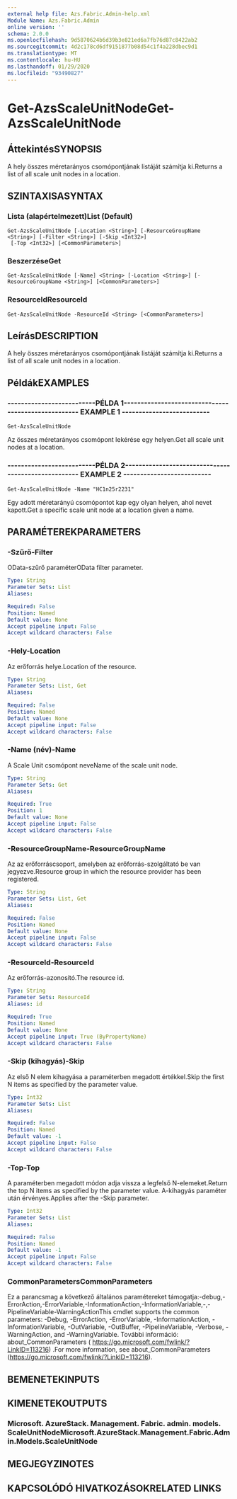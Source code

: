 ```yaml
---
external help file: Azs.Fabric.Admin-help.xml
Module Name: Azs.Fabric.Admin
online version: ''
schema: 2.0.0
ms.openlocfilehash: 9d5870624b6d39b3e821ed6a7fb76d87c8422ab2
ms.sourcegitcommit: 4d2c178cd6df9151877b08d54c1f4a228dbec9d1
ms.translationtype: MT
ms.contentlocale: hu-HU
ms.lasthandoff: 01/29/2020
ms.locfileid: "93490827"
---
```

# <span data-ttu-id="b63c4-101">Get-AzsScaleUnitNode</span><span class="sxs-lookup"><span data-stu-id="b63c4-101">Get-AzsScaleUnitNode</span></span>

## <span data-ttu-id="b63c4-102">Áttekintés</span><span class="sxs-lookup"><span data-stu-id="b63c4-102">SYNOPSIS</span></span>
<span data-ttu-id="b63c4-103">A hely összes méretarányos csomópontjának listáját számítja ki.</span><span class="sxs-lookup"><span data-stu-id="b63c4-103">Returns a list of all scale unit nodes in a location.</span></span>

## <span data-ttu-id="b63c4-104">SZINTAXISA</span><span class="sxs-lookup"><span data-stu-id="b63c4-104">SYNTAX</span></span>

### <span data-ttu-id="b63c4-105">Lista (alapértelmezett)</span><span class="sxs-lookup"><span data-stu-id="b63c4-105">List (Default)</span></span>
```
Get-AzsScaleUnitNode [-Location <String>] [-ResourceGroupName <String>] [-Filter <String>] [-Skip <Int32>]
 [-Top <Int32>] [<CommonParameters>]
```

### <span data-ttu-id="b63c4-106">Beszerzése</span><span class="sxs-lookup"><span data-stu-id="b63c4-106">Get</span></span>
```
Get-AzsScaleUnitNode [-Name] <String> [-Location <String>] [-ResourceGroupName <String>] [<CommonParameters>]
```

### <span data-ttu-id="b63c4-107">ResourceId</span><span class="sxs-lookup"><span data-stu-id="b63c4-107">ResourceId</span></span>
```
Get-AzsScaleUnitNode -ResourceId <String> [<CommonParameters>]
```

## <span data-ttu-id="b63c4-108">Leírás</span><span class="sxs-lookup"><span data-stu-id="b63c4-108">DESCRIPTION</span></span>
<span data-ttu-id="b63c4-109">A hely összes méretarányos csomópontjának listáját számítja ki.</span><span class="sxs-lookup"><span data-stu-id="b63c4-109">Returns a list of all scale unit nodes in a location.</span></span>

## <span data-ttu-id="b63c4-110">Példák</span><span class="sxs-lookup"><span data-stu-id="b63c4-110">EXAMPLES</span></span>

### <span data-ttu-id="b63c4-111">--------------------------PÉLDA 1--------------------------</span><span class="sxs-lookup"><span data-stu-id="b63c4-111">-------------------------- EXAMPLE 1 --------------------------</span></span>
```
Get-AzsScaleUnitNode
```

<span data-ttu-id="b63c4-112">Az összes méretarányos csomópont lekérése egy helyen.</span><span class="sxs-lookup"><span data-stu-id="b63c4-112">Get all scale unit nodes at a location.</span></span>

### <span data-ttu-id="b63c4-113">--------------------------PÉLDA 2--------------------------</span><span class="sxs-lookup"><span data-stu-id="b63c4-113">-------------------------- EXAMPLE 2 --------------------------</span></span>
```
Get-AzsScaleUnitNode -Name "HC1n25r2231"
```

<span data-ttu-id="b63c4-114">Egy adott méretarányú csomópontot kap egy olyan helyen, ahol nevet kapott.</span><span class="sxs-lookup"><span data-stu-id="b63c4-114">Get a specific scale unit node at a location given a name.</span></span>

## <span data-ttu-id="b63c4-115">PARAMÉTEREK</span><span class="sxs-lookup"><span data-stu-id="b63c4-115">PARAMETERS</span></span>

### <span data-ttu-id="b63c4-116">-Szűrő</span><span class="sxs-lookup"><span data-stu-id="b63c4-116">-Filter</span></span>
<span data-ttu-id="b63c4-117">OData-szűrő paraméter</span><span class="sxs-lookup"><span data-stu-id="b63c4-117">OData filter parameter.</span></span>

```yaml
Type: String
Parameter Sets: List
Aliases: 

Required: False
Position: Named
Default value: None
Accept pipeline input: False
Accept wildcard characters: False
```

### <span data-ttu-id="b63c4-118">-Hely</span><span class="sxs-lookup"><span data-stu-id="b63c4-118">-Location</span></span>
<span data-ttu-id="b63c4-119">Az erőforrás helye.</span><span class="sxs-lookup"><span data-stu-id="b63c4-119">Location of the resource.</span></span>

```yaml
Type: String
Parameter Sets: List, Get
Aliases: 

Required: False
Position: Named
Default value: None
Accept pipeline input: False
Accept wildcard characters: False
```

### <span data-ttu-id="b63c4-120">-Name (név)</span><span class="sxs-lookup"><span data-stu-id="b63c4-120">-Name</span></span>
<span data-ttu-id="b63c4-121">A Scale Unit csomópont neve</span><span class="sxs-lookup"><span data-stu-id="b63c4-121">Name of the scale unit node.</span></span>

```yaml
Type: String
Parameter Sets: Get
Aliases: 

Required: True
Position: 1
Default value: None
Accept pipeline input: False
Accept wildcard characters: False
```

### <span data-ttu-id="b63c4-122">-ResourceGroupName</span><span class="sxs-lookup"><span data-stu-id="b63c4-122">-ResourceGroupName</span></span>
<span data-ttu-id="b63c4-123">Az az erőforráscsoport, amelyben az erőforrás-szolgáltató be van jegyezve.</span><span class="sxs-lookup"><span data-stu-id="b63c4-123">Resource group in which the resource provider has been registered.</span></span>

```yaml
Type: String
Parameter Sets: List, Get
Aliases: 

Required: False
Position: Named
Default value: None
Accept pipeline input: False
Accept wildcard characters: False
```

### <span data-ttu-id="b63c4-124">-ResourceId</span><span class="sxs-lookup"><span data-stu-id="b63c4-124">-ResourceId</span></span>
<span data-ttu-id="b63c4-125">Az erőforrás-azonosító.</span><span class="sxs-lookup"><span data-stu-id="b63c4-125">The resource id.</span></span>

```yaml
Type: String
Parameter Sets: ResourceId
Aliases: id

Required: True
Position: Named
Default value: None
Accept pipeline input: True (ByPropertyName)
Accept wildcard characters: False
```

### <span data-ttu-id="b63c4-126">-Skip (kihagyás)</span><span class="sxs-lookup"><span data-stu-id="b63c4-126">-Skip</span></span>
<span data-ttu-id="b63c4-127">Az első N elem kihagyása a paraméterben megadott értékkel.</span><span class="sxs-lookup"><span data-stu-id="b63c4-127">Skip the first N items as specified by the parameter value.</span></span>

```yaml
Type: Int32
Parameter Sets: List
Aliases: 

Required: False
Position: Named
Default value: -1
Accept pipeline input: False
Accept wildcard characters: False
```

### <span data-ttu-id="b63c4-128">-Top</span><span class="sxs-lookup"><span data-stu-id="b63c4-128">-Top</span></span>
<span data-ttu-id="b63c4-129">A paraméterben megadott módon adja vissza a legfelső N-elemeket.</span><span class="sxs-lookup"><span data-stu-id="b63c4-129">Return the top N items as specified by the parameter value.</span></span>
<span data-ttu-id="b63c4-130">A-kihagyás paraméter után érvényes.</span><span class="sxs-lookup"><span data-stu-id="b63c4-130">Applies after the -Skip parameter.</span></span>

```yaml
Type: Int32
Parameter Sets: List
Aliases: 

Required: False
Position: Named
Default value: -1
Accept pipeline input: False
Accept wildcard characters: False
```

### <span data-ttu-id="b63c4-131">CommonParameters</span><span class="sxs-lookup"><span data-stu-id="b63c4-131">CommonParameters</span></span>
<span data-ttu-id="b63c4-132">Ez a parancsmag a következő általános paramétereket támogatja:-debug,-ErrorAction,-ErrorVariable,-InformationAction,-InformationVariable,-,-PipelineVariable-WarningAction</span><span class="sxs-lookup"><span data-stu-id="b63c4-132">This cmdlet supports the common parameters: -Debug, -ErrorAction, -ErrorVariable, -InformationAction, -InformationVariable, -OutVariable, -OutBuffer, -PipelineVariable, -Verbose, -WarningAction, and -WarningVariable.</span></span> <span data-ttu-id="b63c4-133">További információ: about_CommonParameters ( https://go.microsoft.com/fwlink/?LinkID=113216) .</span><span class="sxs-lookup"><span data-stu-id="b63c4-133">For more information, see about_CommonParameters (https://go.microsoft.com/fwlink/?LinkID=113216).</span></span>

## <span data-ttu-id="b63c4-134">BEMENETEK</span><span class="sxs-lookup"><span data-stu-id="b63c4-134">INPUTS</span></span>

## <span data-ttu-id="b63c4-135">KIMENETEK</span><span class="sxs-lookup"><span data-stu-id="b63c4-135">OUTPUTS</span></span>

### <span data-ttu-id="b63c4-136">Microsoft. AzureStack. Management. Fabric. admin. models. ScaleUnitNode</span><span class="sxs-lookup"><span data-stu-id="b63c4-136">Microsoft.AzureStack.Management.Fabric.Admin.Models.ScaleUnitNode</span></span>

## <span data-ttu-id="b63c4-137">MEGJEGYZI</span><span class="sxs-lookup"><span data-stu-id="b63c4-137">NOTES</span></span>

## <span data-ttu-id="b63c4-138">KAPCSOLÓDÓ HIVATKOZÁSOK</span><span class="sxs-lookup"><span data-stu-id="b63c4-138">RELATED LINKS</span></span>

